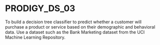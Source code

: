 # PRODIGY_DS_03
To build a decision tree classifier to predict whether a customer will purchase a product or service based on their demographic and behavioral data. Use a dataset such as the Bank Marketing dataset from the UCI Machine Learning Repository.
